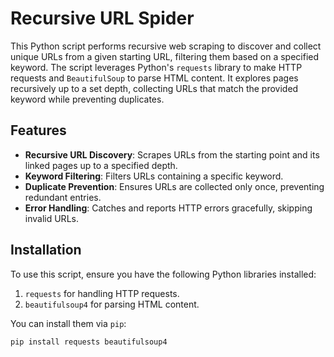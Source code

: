 # Recursive URL Spider

This Python script performs recursive web scraping to discover and collect unique URLs from a given starting URL, filtering them based on a specified keyword. The script leverages Python's `requests` library to make HTTP requests and `BeautifulSoup` to parse HTML content. It explores pages recursively up to a set depth, collecting URLs that match the provided keyword while preventing duplicates.

## Features

- **Recursive URL Discovery**: Scrapes URLs from the starting point and its linked pages up to a specified depth.
- **Keyword Filtering**: Filters URLs containing a specific keyword.
- **Duplicate Prevention**: Ensures URLs are collected only once, preventing redundant entries.
- **Error Handling**: Catches and reports HTTP errors gracefully, skipping invalid URLs.

## Installation

To use this script, ensure you have the following Python libraries installed:

1. `requests` for handling HTTP requests.
2. `beautifulsoup4` for parsing HTML content.

You can install them via `pip`:

```bash
pip install requests beautifulsoup4
